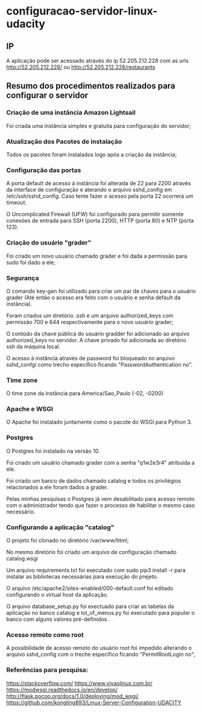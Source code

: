# configuracao-servidor-linux-udacity

## IP

A aplicação pode ser acessado através do ip 52.205.212.228 com as urls  http://52.205.212.228/ ou http://52.205.212.228/restaurants

## Resumo dos procedimentos realizados para configurar o servidor

### Criação de uma instância Amazon Lightsail

Foi criada uma instância simples e gratuita para configuração do servidor;

### Atualização dos Pacotes de instalação

Todos os pacotes foram instalados logo após a criação da instância;

### Configuração das portas

A porta default de acesso à instância foi alterada de 22 para 2200 através da interface de configuração e aterando o arquivo sshd_config em /etc/ssh/sshd_config. Caso tente fazer o acesso pela porta 22 ocorrerá um timeout.

O Uncomplicated Firewall (UFW) foi configurado para permitir somente conexões de entrada para SSH (porta 2200), HTTP (porta 80) e NTP (porta 123).

### Criação do usuário "grader"

Foi criado um novo usuário chamado grader e foi dada a permissão para sudo foi dado a ele;

### Segurança

O comando key-gen foi utilizado para criar um par de chaves para o usuário grader (Até então o acesso era feito com o usuário e senha default da instância).

Foram criados um diretório .ssh e um arquivo authorized_keys com permissão 700 e 644 respectivamente para o novo usuário grader;

O contúdo da chave pública do usuário gradder foi adicionado ao arquivo authorized_keys no servidor. A chave privado foi adicionada ao diretório ssh da máquina local.

O acesso à instância através de password foi bloqueado no arquivo sshd_confgi como trecho específico ficando "PasswordAuthentication no".

### Time zone

O time zone da instância para America/Sao_Paulo (-02, -0200)

### Apache e WSGI

O Apache foi instalado juntamente como o pacote do WSGI para Python 3.

### Postgres

O Postgres foi instalado na versão 10.

Foi criado um usuário chamado grader com a senha "q1w2e3r4" atribuida a ele.

Foi criado um banco de dados chamado catalog e todos os privilégios relacionados a ele foram dados a grader.

Pelas minhas pesquisas o Postgres já vem desabilitado para acesso remoto com o administrador tendo que fazer o processo de habilitar o mesmo caso necessário.

### Configurando a aplicação "catalog"

O projeto foi clonado no diretório /var/www/html;

No mesmo diretório foi criado um arquivo de configuração chamado catalog.wsgi

Um arquivo requirements.txt foi executado com sudo pip3 install -r para instalar as bibliotecas necessárias para execução do prejeto. 

O arquivo /etc/apache2/sites-enabled/000-default.conf foi editado configurando o virtual host da aplicação.

O arquivo database_setup.py foi exectuado para criar as tabelas da aplicação no banco catalog e lot_of_menus.py foi executado para popular o banco com alguns valores pré-definidos.

### Acesso remoto como root

A possibilidade de acesso remoto do usuário root foi impedido alterando o arquivo sshd_config com o treche específico ficando "PermitRootLogin no";

### Referências para pesquisa:

https://stackoverflow.com/
https://www.vivaolinux.com.br/
https://modwsgi.readthedocs.io/en/develop/
http://flask.pocoo.org/docs/1.0/deploying/mod_wsgi/
https://github.com/kongling893/Linux-Server-Configuration-UDACITY
